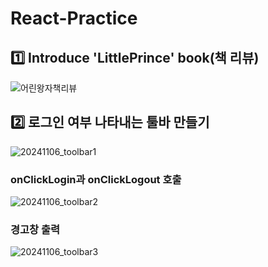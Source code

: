 # React-Practice


## 1️⃣ Introduce 'LittlePrince' book(책 리뷰)
![어린왕자책리뷰](https://github.com/user-attachments/assets/dd86cb21-89a5-45bb-a597-138fafc5c7dc)

## 2️⃣ 로그인 여부 나타내는 툴바 만들기

![20241106_toolbar1](https://github.com/user-attachments/assets/d08a6e03-b191-49df-be26-9f5be7f86acf)

### onClickLogin과 onClickLogout 호출

![20241106_toolbar2](https://github.com/user-attachments/assets/e812a07c-6b6b-4147-9e3f-9ec097dee667)

### 경고창 출력

![20241106_toolbar3](https://github.com/user-attachments/assets/faf63553-7cd7-4b42-b5ab-35f6d54d6737)





